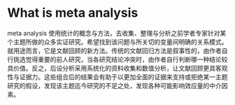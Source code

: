 # What is meta analysis #
 meta analysis 使用统计的概念与方法，去收集、整理与分析之前学者专家针对某个主题所做的众多实证研究。希望找到该问题与所关切的变量间明确的关系模式。
 就用途而言，它是文献回顾的新方法。传统的文献回归方法是叙事性的，由作者自行挑选觉得重要的前人研究，当各研究结论冲突时，由作者自行判断哪一种结论较具价值。反之，后设分析采用系统化的资料收集和数值分析，让文献回顾更具客观性与证据力。这些组合后的结果会有助于以更加全面的证据来支持或拒绝某一主题研究的假设，发现该主题迄今研究的不足之处，发现各种可能影响效应量的中介因素。
 
